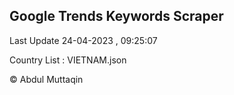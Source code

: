 

## Google Trends Keywords Scraper 
 
Last Update 24-04-2023 , 09:25:07

Country List :
VIETNAM.json



© Abdul Muttaqin 
